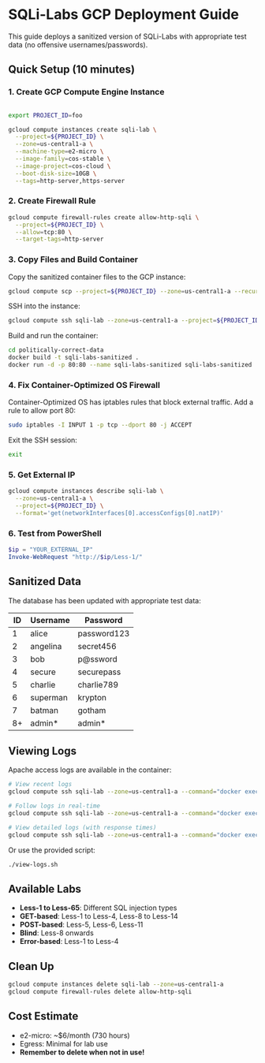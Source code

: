 # SQLi-Labs GCP Deployment Guide

This guide deploys a sanitized version of SQLi-Labs with appropriate test data (no offensive usernames/passwords).

## Quick Setup (10 minutes)

### 1. Create GCP Compute Engine Instance

```bash

export PROJECT_ID=foo

gcloud compute instances create sqli-lab \
  --project=${PROJECT_ID} \
  --zone=us-central1-a \
  --machine-type=e2-micro \
  --image-family=cos-stable \
  --image-project=cos-cloud \
  --boot-disk-size=10GB \
  --tags=http-server,https-server
```

### 2. Create Firewall Rule

```bash
gcloud compute firewall-rules create allow-http-sqli \
  --project=${PROJECT_ID} \
  --allow=tcp:80 \
  --target-tags=http-server
```

### 3. Copy Files and Build Container

Copy the sanitized container files to the GCP instance:

```bash
gcloud compute scp --project=${PROJECT_ID} --zone=us-central1-a --recurse politically-correct-data sqli-lab:~/
```

SSH into the instance:

```bash
gcloud compute ssh sqli-lab --zone=us-central1-a --project=${PROJECT_ID}
```

Build and run the container:

```bash
cd politically-correct-data
docker build -t sqli-labs-sanitized .
docker run -d -p 80:80 --name sqli-labs-sanitized sqli-labs-sanitized
```

### 4. Fix Container-Optimized OS Firewall

Container-Optimized OS has iptables rules that block external traffic. Add a rule to allow port 80:

```bash
sudo iptables -I INPUT 1 -p tcp --dport 80 -j ACCEPT
```

Exit the SSH session:

```bash
exit
```

### 5. Get External IP

```bash
gcloud compute instances describe sqli-lab \
  --zone=us-central1-a \
  --project=${PROJECT_ID} \
  --format='get(networkInterfaces[0].accessConfigs[0].natIP)'
```

### 6. Test from PowerShell

```powershell
$ip = "YOUR_EXTERNAL_IP"
Invoke-WebRequest "http://$ip/Less-1/"
```

## Sanitized Data

The database has been updated with appropriate test data:

| ID | Username | Password |
|----|----------|----------|
| 1  | alice    | password123 |
| 2  | angelina | secret456 |
| 3  | bob      | p@ssword |
| 4  | secure   | securepass |
| 5  | charlie  | charlie789 |
| 6  | superman | krypton |
| 7  | batman   | gotham |
| 8+ | admin*   | admin* |

## Viewing Logs

Apache access logs are available in the container:

```bash
# View recent logs
gcloud compute ssh sqli-lab --zone=us-central1-a --command="docker exec sqli-labs-sanitized tail -20 /var/log/apache2/access.log"

# Follow logs in real-time
gcloud compute ssh sqli-lab --zone=us-central1-a --command="docker exec sqli-labs-sanitized tail -f /var/log/apache2/access.log"

# View detailed logs (with response times)
gcloud compute ssh sqli-lab --zone=us-central1-a --command="docker exec sqli-labs-sanitized tail -20 /var/log/apache2/detailed_access.log"
```

Or use the provided script:

```bash
./view-logs.sh
```

## Available Labs

- **Less-1 to Less-65**: Different SQL injection types
- **GET-based**: Less-1 to Less-4, Less-8 to Less-14
- **POST-based**: Less-5, Less-6, Less-11
- **Blind**: Less-8 onwards
- **Error-based**: Less-1 to Less-4

## Clean Up

```bash
gcloud compute instances delete sqli-lab --zone=us-central1-a
gcloud compute firewall-rules delete allow-http-sqli
```

## Cost Estimate

- e2-micro: ~$6/month (730 hours)
- Egress: Minimal for lab use
- **Remember to delete when not in use!**
